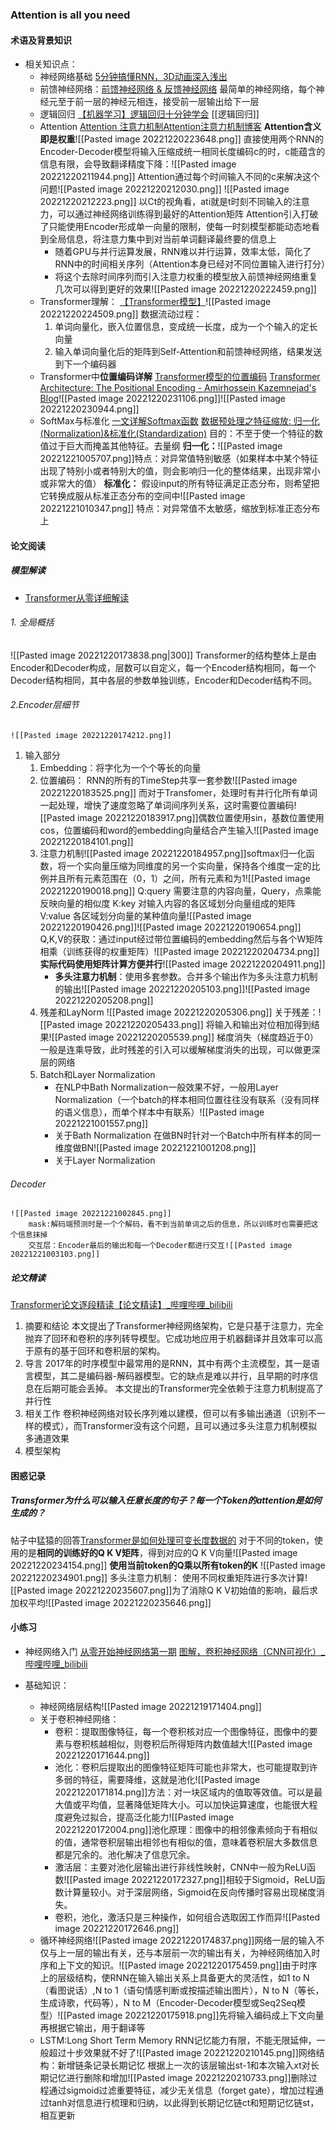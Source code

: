 ###  Attention is all you need
#### 术语及背景知识
* 相关知识点：
	* 神经网络基础 [5分钟搞懂RNN，3D动画深入浅出](https://www.bilibili.com/video/BV1z5411f7Bm/?spm_id_from=333.337.search-card.all.click&vd_source=8636d68797fa4651942df4dc09db7987)
	* 前馈神经网络：[前馈神经网络 & 反馈神经网络](https://blog.csdn.net/hxxjxw/article/details/107524450)
		最简单的神经网络，每个神经元至于前一层的神经元相连，接受前一层输出给下一层
	* 逻辑回归 [【机器学习】逻辑回归十分钟学会](https://www.bilibili.com/video/BV1PJ411676g/?spm_id_from=333.337.search-card.all.click&vd_source=8636d68797fa4651942df4dc09db7987)
		[[逻辑回归]]
	* Attention [Attention 注意力机制](https://www.bilibili.com/video/BV1xS4y1k7tn/?spm_id_from=333.788&vd_source=8636d68797fa4651942df4dc09db7987)[Attention注意力机制博客](https://blog.51cto.com/u_15794627/5682736#:~:text=%E5%85%A8%E8%BF%9E%E6%8E%A5%E7%BD%91%E7%BB%9C%E5%8F%AF%E8%A7%86%E4%B8%BA,%EF%BC%8C%E8%BF%91%E4%BC%BC%E4%BA%8E%E7%AD%9B%E9%80%89%E5%99%A8%E3%80%82)
		**Attention含义即是权重**![[Pasted image 20221220223648.png]]
		直接使用两个RNN的Encoder-Decoder模型将输入压缩成统一相同长度编码c的时，c能蕴含的信息有限，会导致翻译精度下降：![[Pasted image 20221220211944.png]]
		Attention通过每个时间输入不同的c来解决这个问题![[Pasted image 20221220212030.png]]
		![[Pasted image 20221220212223.png]]
		以Ct的视角看，ati就是t时刻不同输入的注意力，可以通过神经网络训练得到最好的Attention矩阵
		Attention引入打破了只能使用Encoder形成单一向量的限制，使每一时刻模型都能动态地看到全局信息，将注意力集中到对当前单词翻译最终要的信息上
		* 随着GPU与并行运算发展，RNN难以并行运算，效率太低，简化了RNN中的时间相关序列（Attention本身已经对不同位置输入进行打分）
		* 将这个去除时间序列而引入注意力权重的模型放入前馈神经网络重复几次可以得到更好的效果![[Pasted image 20221220222459.png]]
	* Transformer理解：
		[【Transformer模型】](https://www.bilibili.com/video/BV1MY41137AK/?spm_id_from=333.788&vd_source=8636d68797fa4651942df4dc09db7987)![[Pasted image 20221220224509.png]]
		数据流动过程：
		1. 单词向量化，嵌入位置信息，变成统一长度，成为一个个输入的定长向量
		2. 输入单词向量化后的矩阵到Self-Attention和前馈神经网络，结果发送到下一个编码器
	* Transformer中**位置编码详解** [Transformer模型的位置编码](https://zhuanlan.zhihu.com/p/106644634)
		 [Transformer Architecture: The Positional Encoding - Amirhossein Kazemnejad's Blog](https://kazemnejad.com/blog/transformer_architecture_positional_encoding/)![[Pasted image 20221220231106.png]]![[Pasted image 20221220230944.png]]
	* SoftMax与标准化
		[一文详解Softmax函数](https://zhuanlan.zhihu.com/p/105722023)
		[数据预处理之特征缩放: 归一化(Normalization)&标准化(Standardization)](https://www.bilibili.com/video/BV1sA411Y7Ww/?spm_id_from=333.337.search-card.all.click&vd_source=8636d68797fa4651942df4dc09db7987)
		目的：不至于使一个特征的数值过于巨大而掩盖其他特征。去量纲
		**归一化：**![[Pasted image 20221221005707.png]]特点：对异常值特别敏感（如果样本中某个特征出现了特别小或者特别大的值，则会影响归一化的整体结果，出现非常小或非常大的值）
		**标准化：**
		假设input的所有特征满足正态分布，则希望把它转换成服从标准正态分布的空间中![[Pasted image 20221221010347.png]]
		特点：对异常值不太敏感，缩放到标准正态分布上


#### 论文阅读
##### 模型解读
* [Transformer从零详细解读](https://www.bilibili.com/video/BV1Di4y1c7Zm/?spm_id_from=333.337.search-card.all.click&vd_source=8636d68797fa4651942df4dc09db7987)
###### 1. 全局概括
![[Pasted image 20221220173838.png|300]]
Transformer的结构整体上是由Encoder和Decoder构成，层数可以自定义，每一个Encoder结构相同，每一个Decoder结构相同，其中各层的参数单独训练，Encoder和Decoder结构不同。
###### 2.Encoder层细节
	![[Pasted image 20221220174212.png]]
1. 输入部分
	1. Embedding：将字化为一个个等长的向量
	2. 位置编码：
		RNN的所有的TimeStep共享一套参数![[Pasted image 20221220183525.png]]
		而对于Transfomer，处理时有并行化所有单词一起处理，增快了速度忽略了单词间序列关系，这时需要位置编码![[Pasted image 20221220183917.png]]偶数位置使用sin，基数位置使用cos，位置编码和word的embedding向量结合产生输入![[Pasted image 20221220184101.png]]
	3. 注意力机制![[Pasted image 20221220184957.png]]softmax归一化函数，将一个实向量压缩为同维度的另一个实向量，保持各个维度一定的比例并且所有元素范围在（0，1）之间，所有元素和为1![[Pasted image 20221220190018.png]]
		Q:query 需要注意的内容向量，Query，点乘能反映向量的相似度
		K:key 对输入内容的各区域划分向量组成的矩阵
		V:value 各区域划分向量的某种值向量![[Pasted image 20221220190426.png]]![[Pasted image 20221220190654.png]]
		Q,K,V的获取：通过input经过带位置编码的embedding然后与各个W矩阵相乘（训练获得的权重矩阵）![[Pasted image 20221220204734.png]]
		**实际代码使用矩阵计算方便并行**![[Pasted image 20221220204911.png]]
		* **多头注意力机制**：使用多套参数。合并多个输出作为多头注意力机制的输出![[Pasted image 20221220205103.png]]![[Pasted image 20221220205208.png]]
	4. 残差和LayNorm
		![[Pasted image 20221220205306.png]]
		关于残差：![[Pasted image 20221220205433.png]]
		将输入和输出对位相加得到结果![[Pasted image 20221220205539.png]]
		梯度消失（梯度趋近于0）一般是连乘导致，此时残差的引入可以缓解梯度消失的出现，可以做更深层的网络
	5. Batch和Layer Normalization
		* 在NLP中Bath Normalization一般效果不好，一般用Layer Normalization（一个batch的样本相同位置往往没有联系（没有同样的语义信息），而单个样本中有联系）![[Pasted image 20221221001557.png]]
		* 关于Bath Normalization 在做BN时针对一个Batch中所有样本的同一维度做BN![[Pasted image 20221221001208.png]]
		* 关于Layer Normalization
###### Decoder
	![[Pasted image 20221221002845.png]]
		mask:解码端预测时是一个个解码，看不到当前单词之后的信息，所以训练时也需要把这个信息抹掉
		交互层：Encoder最后的输出和每一个Decoder都进行交互![[Pasted image 20221221003103.png]]
		
	


##### 论文精读
[Transformer论文逐段精读【论文精读】_哔哩哔哩_bilibili](https://www.bilibili.com/video/BV1pu411o7BE/?spm_id_from=333.788&vd_source=8636d68797fa4651942df4dc09db7987)
1. 摘要和结论
	本文提出了Transformer神经网络架构，它是只基于注意力，完全抛弃了回环和卷积的序列转导模型。它成功地应用于机器翻译并且效率可以高于原有的基于回环和卷积层的架构。
2. 导言
	2017年的时序模型中最常用的是RNN，其中有两个主流模型，其一是语言模型，其二是编码器-解码器模型。它的缺点是难以并行，且早期的时序信息在后期可能会丢掉。
	本文提出的Transformer完全依赖于注意力机制提高了并行性
3. 相关工作
	 卷积神经网络对较长序列难以建模，但可以有多输出通道（识别不一样的模式），而Transformer没有这个问题，且可以通过多头注意力机制模拟多通道效果
4. 模型架构


#### 困惑记录
##### Transformer为什么可以输入任意长度的句子？每一个Token的attention是如何生成的？
帖子中猛猿的回答[Transformer是如何处理可变长度数据的](https://www.zhihu.com/question/445895638)
对于不同的token，使用的是**相同的训练好的Q K V矩阵**，得到对应的Q K V向量![[Pasted image 20221220234154.png]]
**使用当前token的Q乘以所有token的K**
![[Pasted image 20221220234901.png]]
多头注意力机制：
	使用不同权重矩阵进行多次计算![[Pasted image 20221220235607.png]]为了消除Q K V初始值的影响，最后求加权平均![[Pasted image 20221220235646.png]]




#### 小练习 
* 神经网络入门
	[从零开始神经网络第一期](https://www.bilibili.com/video/BV1m4411x7KU/?spm_id_from=333.788.recommend_more_video.2&vd_source=8636d68797fa4651942df4dc09db7987)
	[图解，卷积神经网络（CNN可视化）_哔哩哔哩_bilibili](https://www.bilibili.com/video/BV1x44y1P7s2/?spm_id_from=333.788&vd_source=8636d68797fa4651942df4dc09db7987)

* 基础知识：
	* 神经网络层结构![[Pasted image 20221219171404.png]]
	* 关于卷积神经网络：
		* 卷积：提取图像特征，每一个卷积核对应一个图像特征，图像中的要素与卷积核越相似，则卷积后所得矩阵内数值越大![[Pasted image 20221220171644.png]]
		* 池化：卷积后提取出的图像特征矩阵可能也非常大，也可能提取到许多弱的特征，需要降维，这就是池化![[Pasted image 20221220171814.png]]方法：对一块区域内的值取等效值。可以是最大值或平均值，显著降低矩阵大小。可以加快运算速度，也能很大程度避免过拟合，提高泛化能力![[Pasted image 20221220172004.png]]池化原理：图像中的相邻像素倾向于有相似的值，通常卷积层输出相邻也有相似的值，意味着卷积层大多数信息都是冗余的。池化解决了信息冗余。
		* 激活层：主要对池化层输出进行非线性映射，CNN中一般为ReLU函数![[Pasted image 20221220172327.png]]相较于Sigmoid，ReLU函数计算量较小。对于深层网络，Sigmoid在反向传播时容易出现梯度消失。
		* 卷积，池化，激活只是三种操作，如何组合选取因工作而异![[Pasted image 20221220172646.png]]
	* 循环神经网络![[Pasted image 20221220174837.png]]网络一层的输入不仅与上一层的输出有关，还与本层前一次的输出有关，为神经网络加入时序和上下文的知识。![[Pasted image 20221220175459.png]]由于时序上的层级结构，使RNN在输入输出关系上具备更大的灵活性，如1 to N（看图说话）,N to 1（语句情感判断或按描述输出图片），N to N（等长，生成诗歌，代码等），N to M（Encoder-Decoder模型或Seq2Seq模型）![[Pasted image 20221220175918.png]]先将输入编码成上下文向量再根据它输出，用于翻译等
	* LSTM:Long Short Term Memory
		RNN记忆能力有限，不能无限延伸，一般超过十步效果就不好了![[Pasted image 20221220210145.png]]网络结构：新增链条记录长期记忆
		根据上一次的该层输出st-1和本次输入xt对长期记忆进行删除和增加![[Pasted image 20221220210733.png]]删除过程通过sigmoid过滤重要特征，减少无关信息（forget gate），增加过程通过tanh对信息进行梳理和归纳，以此得到长期记忆链ct和短期记忆链st，相互更新
